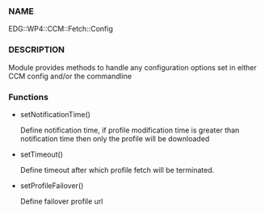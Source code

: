 ### NAME

EDG::WP4::CCM::Fetch::Config

### DESCRIPTION

Module provides methods to handle any configuration options set in either
CCM config and/or the commandline

### Functions

- setNotificationTime()

    Define notification time, if profile modification time is greater than
    notification time then only the profile will be downloaded

- setTimeout()

    Define timeout after which profile fetch will be terminated.

- setProfileFailover()

    Define failover profile url

